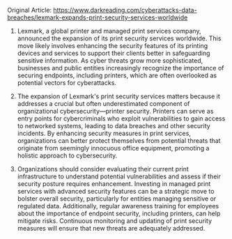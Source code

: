 Original Article: https://www.darkreading.com/cyberattacks-data-breaches/lexmark-expands-print-security-services-worldwide

1) Lexmark, a global printer and managed print services company, announced the expansion of its print security services worldwide. This move likely involves enhancing the security features of its printing devices and services to support their clients better in safeguarding sensitive information. As cyber threats grow more sophisticated, businesses and public entities increasingly recognize the importance of securing endpoints, including printers, which are often overlooked as potential vectors for cyberattacks.

2) The expansion of Lexmark's print security services matters because it addresses a crucial but often underestimated component of organizational cybersecurity—printer security. Printers can serve as entry points for cybercriminals who exploit vulnerabilities to gain access to networked systems, leading to data breaches and other security incidents. By enhancing security measures in print services, organizations can better protect themselves from potential threats that originate from seemingly innocuous office equipment, promoting a holistic approach to cybersecurity.

3) Organizations should consider evaluating their current print infrastructure to understand potential vulnerabilities and assess if their security posture requires enhancement. Investing in managed print services with advanced security features can be a strategic move to bolster overall security, particularly for entities managing sensitive or regulated data. Additionally, regular awareness training for employees about the importance of endpoint security, including printers, can help mitigate risks. Continuous monitoring and updating of print security measures will ensure that new threats are adequately addressed.